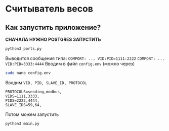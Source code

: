 # Считыватель весов

## Как запустить приложение?
**СНАЧАЛА НУЖНО POSTGRES ЗАПУСТИТЬ**
```bash
python3 ports.py
```
Выводится сообщения типа:
`COMPORT: ... VID:PID=1111:2222`
`COMPORT: ... VID:PID=3333:4444`
Вводим в файл `config.env` (можно через)
```bash
sudo nano config.env
```
Вводим `VID, PID, SLAVE_ID, PROTOCOL`
```dotenv
PROTOCOLS=sending,modbus,
VIDS=1111,3333,
PIDS=2222,4444,
SLAVE_IDS=59,64,
```
Потом можем запустить
```bash
python3 main.py
```

